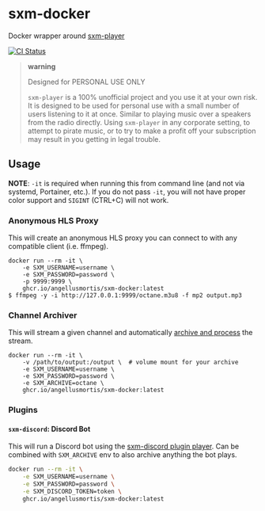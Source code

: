 # sxm-docker

Docker wrapper around [sxm-player](https://github.com/AngellusMortis/sxm-player)

[![CI Status](https://github.com/AngellusMortis/sxm-docker/actions/workflows/docker-stable.yml/badge.svg)](https://github.com/AngellusMortis/sxm-docker/actions/workflows/docker-stable.yml)

> **warning**
>
> Designed for PERSONAL USE ONLY
>
> `sxm-player` is a 100% unofficial project and you use it at your own
> risk. It is designed to be used for personal use with a small number
> of users listening to it at once. Similar to playing music over a
> speakers from the radio directly. Using `sxm-player` in any corporate
> setting, to attempt to pirate music, or to try to make a profit off
> your subscription may result in you getting in legal trouble.

## Usage

**NOTE**: `-it` is required when running this from command line (and not
via systemd, Portainer, etc.). If you do not pass `-it`, you will not have
proper color support and `SIGINT` (CTRL+C) will not work.

### Anonymous HLS Proxy

This will create an anonymous HLS proxy you can connect to with any
compatible client (i.e. ffmpeg).

``` {.sourceCode .console}
docker run --rm -it \
    -e SXM_USERNAME=username \
    -e SXM_PASSWORD=password \
    -p 9999:9999 \
    ghcr.io/angellusmortis/sxm-docker:latest
$ ffmpeg -y -i http://127.0.0.1:9999/octane.m3u8 -f mp2 output.mp3
```

### Channel Archiver

This will stream a given channel and automatically [archive and
process](https://sxm-player.readthedocs.io/en/latest/usage.html) the
stream.

``` {.sourceCode .console}
docker run --rm -it \
    -v /path/to/output:/output \  # volume mount for your archive
    -e SXM_USERNAME=username \
    -e SXM_PASSWORD=password \
    -e SXM_ARCHIVE=octane \
    ghcr.io/angellusmortis/sxm-docker:latest
```

### Plugins

#### `sxm-discord`: Discord Bot

This will run a Discord bot using the [sxm-discord plugin
player](https://sxm-discord.readthedocs.io/en/latest/usage.html). Can be
combined with `SXM_ARCHIVE` env to also archive anything the bot plays.

```bash
docker run --rm -it \
    -e SXM_USERNAME=username \
    -e SXM_PASSWORD=password \
    -e SXM_DISCORD_TOKEN=token \
    ghcr.io/angellusmortis/sxm-docker:latest
```
